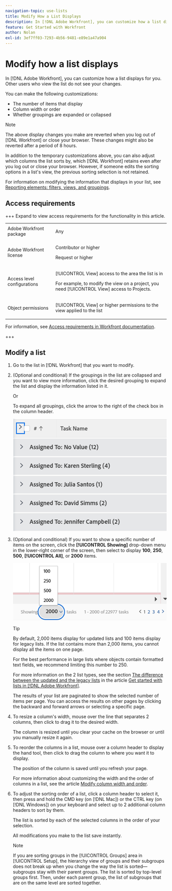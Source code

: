 ```yaml
---
navigation-topic: use-lists
title: Modify How a List Displays
description: In [!DNL Adobe Workfront], you can customize how a list displays for you. Other users who view the list do not see your changes.
feature: Get Started with Workfront
author: Nolan
exl-id: 3ef7ff03-7293-4b56-9481-e89e1a47a904
---
```

# Modify how a list displays

<!--Audited: 11/2024-->

In [!DNL Adobe Workfront], you can customize how a list displays for you. Other users who view the list do not see your changes.

You can make the following customizations:

* The number of items that display
* Column width or order
* Whether groupings are expanded or collapsed

>[!NOTE]
>
>The above display changes you make are reverted when you log out of [!DNL Workfront] or close your browser. These changes might also be reverted after a period of 8 hours.

In addition to the temporary customizations above, you can also adjust which columns the list sorts by, which [!DNL Workfront] retains even after you log out or close your browser. However, if someone edits the sorting options in a list's view, the previous sorting selection is not retained.

For information on modifying the information that displays in your list, see [Reporting elements: filters, views, and groupings](../../../reports-and-dashboards/reports/reporting-elements/reporting-elements-filters-views-groupings.md).

## Access requirements

+++ Expand to view access requirements for the functionality in this article. 

<table style="table-layout:auto"> 
 <col> 
 <col> 
 <tbody> 
  <tr> 
   <td role="rowheader">Adobe Workfront package</td> 
   <td> <p>Any</p> </td> 
  </tr> 
  <tr> 
   <td role="rowheader">Adobe Workfront license</td> 
   <td> 
   <p>Contributor or higher </p>
   <p>Request or higher</p>
   </td> 
  </tr> 
  <tr> 
   <td role="rowheader">Access level configurations</td> 
   <td> <p>[!UICONTROL View] access to the area the list is in</p> <p>For example, to modify the view on a project, you need [!UICONTROL View] access to Projects.</p></td> 
  </tr> 
  <tr> 
   <td role="rowheader">Object permissions</td> 
   <td> <p>[!UICONTROL View] or higher permissions to the view applied to the list</p>  </td> 
  </tr> 
 </tbody> 
</table>

For information, see [Access requirements in Workfront documentation](/help/quicksilver/administration-and-setup/add-users/access-levels-and-object-permissions/access-level-requirements-in-documentation.md). 

+++

## Modify a list

1. Go to the list in [!DNL Workfront] that you want to modify.

   <!--
   <p data-mc-conditions="QuicksilverOrClassic.Draft mode"> 
   <MadCap:conditionalText data-mc-conditions="QuicksilverOrClassic.Draft mode">
   By default, groupings are collapsed.
   </MadCap:conditionalText>
   <br> </p>
   -->

1. (Optional and conditional) If the groupings in the list are collapsed and you want to view more information, click the desired grouping to expand the list and display the information listed in it.

   Or

   To expand all groupings, click the arrow to the right of the check box in the column header.

   ![expand_groupings__1_.png](assets/expand-groupings--1--350x227.png)

1. (Optional and conditional) If you want to show a specific number of items on the screen, click the **[!UICONTROL Showing]** drop-down menu in the lower-right corner of the screen, then select to display **100**, **250**, **500**, **[!UICONTROL All]**, or **2000** items.

   ![List number on page](assets/list-number-page-350x119.png)

   >[!TIP]
   >
   >By default, 2,000 items display for updated lists and 100 items display for legacy lists. If the list contains more than 2,000 items, you cannot display all the items on one page.
   >
   >
   >For the best performance in large lists where objects contain formatted text fields, we recommend limiting this number to 250.
   >
   >
   >For more information on the 2 list types, see the section [The difference between the updated and the legacy lists](../../../workfront-basics/navigate-workfront/use-lists/view-items-in-a-list.md#updated) in the article [Get started with lists in [!DNL Adobe Workfront]](../../../workfront-basics/navigate-workfront/use-lists/view-items-in-a-list.md).

   The results of your list are paginated to show the selected number of items per page. You can access the results on other pages by clicking the backward and forward arrows or selecting a specific page.

1. To resize a column's width, mouse over the line that separates 2 columns, then click to drag it to the desired width.

   The column is resized until you clear your cache on the browser or until you manually resize it again.

1. To reorder the columns in a list, mouse over a column header to display the hand tool, then click to drag the column to where you want it to display.

   The position of the column is saved until you refresh your page.

   For more information about customizing the width and the order of columns in a list, see the article [Modify column width and order](../../../reports-and-dashboards/reports/reporting-elements/modify-column-width-order.md).

1. To adjust the sorting order of a list, click a column header to select it, then press and hold the CMD key (on [!DNL Mac]) or the CTRL key (on [!DNL Windows]) on your keyboard and select up to 2 additional column headers to sort by them.

   The list is sorted by each of the selected columns in the order of your selection.

   All modifications you make to the list save instantly.

   >[!NOTE]
   >
   >If you are sorting groups in the [!UICONTROL Groups] area in [!UICONTROL Setup], the hierarchy view of groups and their subgroups does not break up when you change the way the list is sorted—subgroups stay with their parent groups. The list is sorted by top-level groups first. Then, under each parent group, the list of subgroups that are on the same level are sorted together.
